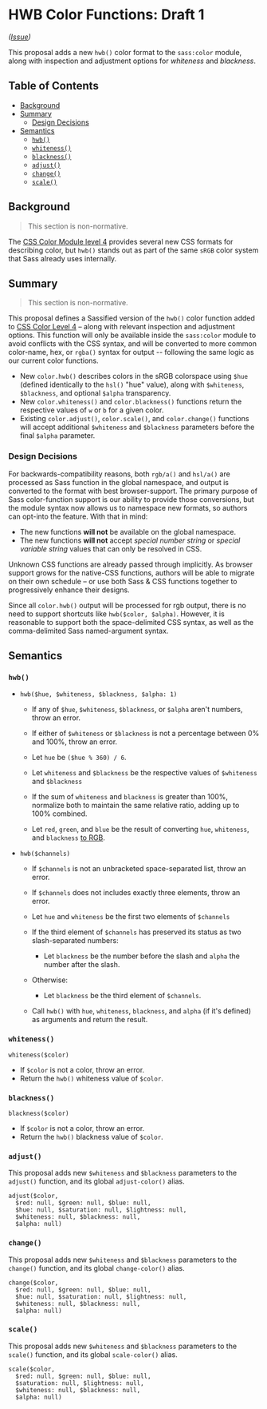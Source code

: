 # HWB Color Functions: Draft 1

*([Issue](https://github.com/sass/sass/issues/2831))*

This proposal adds a new `hwb()` color format to the `sass:color` module, along
with inspection and adjustment options for _whiteness_ and _blackness_.

## Table of Contents

* [Background](#background)
* [Summary](#summary)
  * [Design Decisions](#design-decisions)
* [Semantics](#semantics)
  * [`hwb()`](#hwb)
  * [`whiteness()`](#whiteness)
  * [`blackness()`](#blackness)
  * [`adjust()`](#adjust)
  * [`change()`](#change)
  * [`scale()`](#scale)

## Background

> This section is non-normative.

The [CSS Color Module level 4][color-4] provides several new CSS formats for
describing color, but `hwb()` stands out as part of the same `sRGB` color
system that Sass already uses internally.

[color-4]: https://www.w3.org/TR/css-color-4/

## Summary

> This section is non-normative.

This proposal defines a Sassified version of the `hwb()` color function
added to [CSS Color Level 4][color-4] – along with relevant inspection and
adjustment options. This function will only be available inside the `sass:color`
module to avoid conflicts with the CSS syntax, and will be converted to more
common color-name, hex, or `rgba()` syntax for output -- following the same
logic as our current color functions.

- New `color.hwb()` describes colors in the sRGB colorspace using `$hue` (defined
  identically to the `hsl()` "hue" value), along with `$whiteness`, `$blackness`,
  and optional `$alpha` transparency.
- New `color.whiteness()` and `color.blackness()` functions return the respective
  values of `w` or `b` for a given color.
- Existing `color.adjust()`, `color.scale()`, and `color.change()` functions will
  accept additional `$whiteness` and `$blackness` parameters before the final
  `$alpha` parameter.

### Design Decisions

For backwards-compatibility reasons, both `rgb/a()` and `hsl/a()` are processed
as Sass function in the global namespace, and output is converted to the format
with best browser-support. The primary purpose of Sass color-function support
is our ability to provide those conversions, but the module syntax now allows
us to namespace new formats, so authors can opt-into the feature. With that
in mind:

- The new functions **will not** be available on the global namespace.
- The new functions **will not** accept *special number string* or
  *special variable string* values that can only be resolved in CSS.

Unknown CSS functions are already passed through implicitly. As browser support
grows for the native-CSS functions, authors will be able to migrate on their own
schedule – or use both Sass & CSS functions together to progressively enhance
their designs.

Since all `color.hwb()` output will be processed for rgb output, there is no
need to support shortcuts like `hwb($color, $alpha)`. However, it is reasonable
to support both the space-delimited CSS syntax, as well as the comma-delimited
Sass named-argument syntax.

## Semantics

### `hwb()`

* ```
  hwb($hue, $whiteness, $blackness, $alpha: 1)
  ```

  * If any of `$hue`, `$whiteness`, `$blackness`, or `$alpha` aren't numbers,
    throw an error.

  * If either of `$whiteness` or `$blackness` is not a percentage between 0% and
    100%, throw an error.

  * Let `hue` be `($hue % 360) / 6`.

  * Let `whiteness` and `$blackness` be the respective values of `$whiteness`
    and `$blackness`

  * If the sum of `whiteness` and `blackness` is greater than 100%, normalize
    both to maintain the same relative ratio, adding up to 100% combined.

  * Let `red`, `green`, and `blue` be the result of converting `hue`,
    `whiteness`, and `blackness` [to RGB][].

  [to RGB]: https://www.w3.org/TR/css-color-4/#hwb-to-rgb

* ```
  hwb($channels)
  ```

  * If `$channels` is not an unbracketed space-separated list, throw an error.

  * If `$channels` does not includes exactly three elements, throw an error.

  * Let `hue` and `whiteness` be the first two elements of `$channels`

  * If the third element of `$channels` has preserved its status as
    two slash-separated numbers:

    * Let `blackness` be the number before the slash and `alpha` the number
      after the slash.

  * Otherwise:

    * Let `blackness` be the third element of `$channels`.

  * Call `hwb()` with `hue`, `whiteness`, `blackness`, and `alpha` (if it's
    defined) as arguments and return the result.

### `whiteness()`

```
whiteness($color)
```

* If `$color` is not a color, throw an error.
* Return the `hwb()` whiteness value of `$color`.

### `blackness()`

```
blackness($color)
```

* If `$color` is not a color, throw an error.
* Return the `hwb()` blackness value of `$color`.

### `adjust()`

This proposal adds new `$whiteness` and `$blackness` parameters to the `adjust()`
function, and its global `adjust-color()` alias.

```
adjust($color,
  $red: null, $green: null, $blue: null,
  $hue: null, $saturation: null, $lightness: null,
  $whiteness: null, $blackness: null,
  $alpha: null)
```

### `change()`

This proposal adds new `$whiteness` and `$blackness` parameters to the `change()`
function, and its global `change-color()` alias.

```
change($color,
  $red: null, $green: null, $blue: null,
  $hue: null, $saturation: null, $lightness: null,
  $whiteness: null, $blackness: null,
  $alpha: null)
```

### `scale()`

This proposal adds new `$whiteness` and `$blackness` parameters to the `scale()`
function, and its global `scale-color()` alias.

```
scale($color,
  $red: null, $green: null, $blue: null,
  $saturation: null, $lightness: null,
  $whiteness: null, $blackness: null,
  $alpha: null)
```
